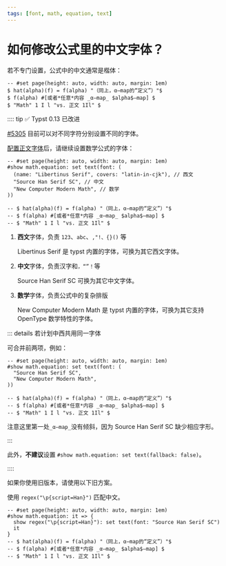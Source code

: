 ```yaml
---
tags: [font, math, equation, text]
---
```


# 如何修改公式里的中文字体？

若不专门设置，公式中的中文通常是楷体：

```typst
-- #set page(height: auto, width: auto, margin: 1em)
$ hat(alpha)(f) = f(alpha) "（同上，α–map的“定义”）"$
$ f(alpha) #[或者*任意*内容 _α–map_ $alpha$–map] $
$ "Math" 1 I l "vs. 正文 1Il" $
```

:::: tip ✅ Typst 0.13 已改进

[#5305](https://github.com/typst/typst/pull/5305) 目前可以对不同字符分别设置不同的字体。

[配置正文字体](./install-fonts.md)后，请继续设置数学公式的字体：

```typst
-- #set page(height: auto, width: auto, margin: 1em)
#show math.equation: set text(font: (
  (name: "Libertinus Serif", covers: "latin-in-cjk"), // 西文
  "Source Han Serif SC", // 中文
  "New Computer Modern Math", // 数学
))

-- $ hat(alpha)(f) = f(alpha) "（同上，α–map的“定义”）"$
-- $ f(alpha) #[或者*任意*内容 _α–map_ $alpha$–map] $
-- $ "Math" 1 I l "vs. 正文 1Il" $
```

1. **西文**字体，负责 `123`、`abc`、`,"!、{}()` 等

   Libertinus Serif 是 typst 内置的字体，可换为其它西文字体。

2. **中文**字体，负责汉字和`，“”！`等

   Source Han Serif SC 可换为其它中文字体。

3. **数学**字体，负责公式中的复杂排版

   New Computer Modern Math 是 typst 内置的字体，可换为其它支持 OpenType 数学特性的字体。

::: details 若计划中西共用同一字体

可合并前两项，例如：

```typst
-- #set page(height: auto, width: auto, margin: 1em)
#show math.equation: set text(font: (
  "Source Han Serif SC",
  "New Computer Modern Math",
))

-- $ hat(alpha)(f) = f(alpha) "（同上，α–map的“定义”）"$
-- $ f(alpha) #[或者*任意*内容 _α–map_ $alpha$–map] $
-- $ "Math" 1 I l "vs. 正文 1Il" $
```

注意这里第一处`_α–map_`没有倾斜，因为 Source Han Serif SC 缺少相应字形。

:::

此外，**不建议**设置 `#show math.equation: set text(fallback: false)`。

::::

如果你使用旧版本，请使用以下旧方案。

使用 `regex("\p{script=Han}")` 匹配中文。

```typst
-- #set page(height: auto, width: auto, margin: 1em)
#show math.equation: it => {
  show regex("\p{script=Han}"): set text(font: "Source Han Serif SC")
  it
}
-- $ hat(alpha)(f) = f(alpha) "（同上，α–map的“定义”）"$
-- $ f(alpha) #[或者*任意*内容 _α–map_ $alpha$–map] $
-- $ "Math" 1 I l "vs. 正文 1Il" $
```
